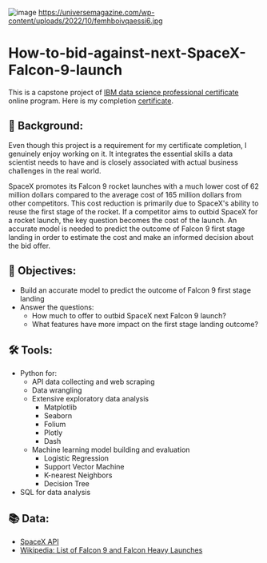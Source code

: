 ![image](https://github.com/wangtuguahhh/How-to-bid-against-next-SpaceX-Falcon-9-launch/assets/130683390/5f1e1424-b11b-43dd-97ec-7fedc1c12f73)
https://universemagazine.com/wp-content/uploads/2022/10/femhboivqaessi6.jpg
# How-to-bid-against-next-SpaceX-Falcon-9-launch
This is a capstone project of [IBM data science professional certificate](https://www.coursera.org/professional-certificates/ibm-data-science) online program. Here is my completion [certificate](https://coursera.org/share/9af09f14707a3324143dbcd6d23bd719).
## 🚀 Background:
Even though this project is a requirement for my certificate completion, I genuinely enjoy working on it. It integrates the essential skills a data scientist needs to have and is closely associated with actual business challenges in the real world. 

SpaceX promotes its Falcon 9 rocket launches with a much lower cost of 62 million dollars compared to the average cost of 165 million dollars from other competitors. This cost reduction is primarily due to SpaceX's ability to reuse the first stage of the rocket. If a competitor aims to outbid SpaceX for a rocket launch, the key question becomes the cost of the launch. An accurate model is needed to predict the outcome of Falcon 9 first stage landing in order to estimate the cost and make an informed decision about the bid offer. 
## 🎯 Objectives:
* Build an accurate model to predict the outcome of Falcon 9 first stage landing
* Answer the questions: 
  - How much to offer to outbid SpaceX next Falcon 9 launch?
  - What features have more impact on the first stage landing outcome?
## 🛠 Tools:
* Python for:
  - API data collecting and web scraping
  - Data wrangling
  - Extensive exploratory data analysis
    - Matplotlib
    - Seaborn
    - Folium
    - Plotly
    - Dash
  - Machine learning model building and evaluation
    - Logistic Regression
    - Support Vector Machine
    - K-nearest Neighbors
    - Decision Tree
* SQL for data analysis
## 📚 Data:
* [SpaceX API](https://github.com/r-spacex/SpaceX-API/tree/master/docs)
* [Wikipedia: List of Falcon 9 and Falcon Heavy Launches](https://en.wikipedia.org/wiki/List_of_Falcon_9_and_Falcon_Heavy_launches)
